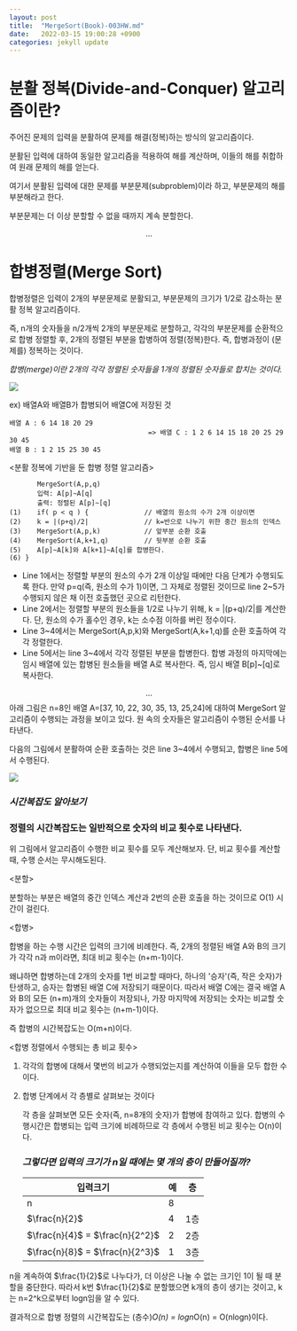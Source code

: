 ```yaml
---
layout: post
title:  "MergeSort(Book)-003HW.md"
date:   2022-03-15 19:00:28 +0900
categories: jekyll update
---
```

# 분활 정복(Divide-and-Conquer) 알고리즘이란?
주어진 문제의 입력을 분활하여 문제를 해결(정복)하는 방식의 알고리즘이다.

분활된 입력에 대하여 동일한 알고리즘을 적용하여 해를 계산하며, 이들의 해를 취합하여 원래 문제의 해를 얻는다.

여기서 분활된 입력에 대한 문제를 부분문제(subproblem)이라 하고, 부분문제의 해를 부분해라고 한다.

부분문제는 더 이상 분할할 수 없을 때까지 계속 분할한다.


$$\dots$$ 
# 합병정렬(Merge Sort)
합병정렬은 입력이 2개의 부분문제로 분활되고, 부분문제의 크기가 1/2로 감소하는 분활 정복 알고리즘이다.

즉, n개의 숫자들을 n/2개씩 2개의 부분문제로 분할하고, 각각의 부분문제를 순환적으로 합병 정렬할 후, 2개의 정렬된 부분을 합병하여 정렬(정복)한다. 즉, 합병과정이 (문제를) 정복하는 것이다.

*합병(merge)이란 2개의 각각 정렬된 숫자들을 1개의 정렬된 숫자들로 합치는 것이다.*

![](https://postfiles.pstatic.net/MjAyMjAyMTBfMTcx/MDAxNjQ0NDcyNDI2OTQ5.-tTCQJ9shLYipEBlsG2-95phLvN0Kpjus-X4tBq1IYog.yKw5lRPNn2lHCp40Gj6R3Dr61Bc25yZg8BNTAwZkBAwg.GIF.agn710/mergeSortAlgorithm.gif?type=w966)

ex) 배열A와 배열B가 합병되어 배열C에 저장된 것

    배열 A : 6 14 18 20 29
                                       => 배열 C : 1 2 6 14 15 18 20 25 29 30 45
    배열 B : 1 2 15 25 30 45

\<분활 정복에 기반을 둔 합병 정렬 알고리즘\>

           MergeSort(A,p,q)
           입력: A[p]~A[q]
           출력: 정렬된 A[p]~[q]
    (1)    if( p < q ) {              // 배열의 원소의 수가 2개 이상이면  
    (2)    k = |(p+q)/2|              // k=반으로 나누기 위한 중간 원소의 인덱스
    (3)    MergeSort(A,p,k)           // 앞부분 순환 호출   
    (4)    MergeSort(A,k+1,q)         // 뒷부분 순환 호출
    (5)    A[p]~A[k]와 A[k+1]~A[q]를 합병한다.
    (6) }

* Line 1에서는 정렬할 부분의 원소의 수가 2개 이상일 때에만 다음 단계가 수행되도록 한다. 만약 p=q(즉, 원소의 수가 1)이면, 그 자체로 정렬된 것이므로 line 2~5가 수행되지 않은 채 이전 호출했던 곳으로 리턴한다.
* Line 2에서는 정렬할 부분의 원소들을 1/2로 나누기 위해, k = |(p+q)/2|를 계산한다. 단, 원소의 수가 홀수인 경우, k는 소수점 이하를 버린 정수이다.
* Line 3~4에서는 MergeSort(A,p,k)와 MergeSort(A,k+1,q)를 순환 호출하여 각각 정렬한다.
* Line 5에서는 line 3~4에서 각각 정렬된 부분을 합병한다. 합병 과정의 마지막에는 임시 배열에 있는 합병된 원소들을 배열 A로 복사한다. 즉, 임시 배열 B[p]~[q]로 복사한다.

$$\dots$$ 
아래 그림은 n=8인 배열 A=[37, 10, 22, 30, 35, 13, 25,24]에 대하여 MergeSort 알고리즘이 수행되는 과정을 보이고 있다. 원 속의 숫자들은 알고리즘이 수행된 순서를 나타낸다.

다음의 그림에서 분활하여 순환 호출하는 것은 line 3~4에서 수행되고, 합병은 line 5에서 수행된다.


![](https://search.pstatic.net/common/?src=http%3A%2F%2Fblogfiles.naver.net%2FMjAyMDA3MzBfOTAg%2FMDAxNTk2MDcxMTY3Mzkw.HBZBJDLMu2fM7CcS_jBAbfI8mmHSaMZDzGp75iKUTHog.Y5exv5QkBOV_2V1B6zORlBjX_OCPIpnptnD89FF3cr8g.PNG.wongoni%2F%25C4%25B8%25C3%25B3.PNG&type=sc960_832)


### *시간복잡도 알아보기*
### 정렬의 시간복잡도는 일반적으로 숫자의 비교 횟수로 나타낸다.
위 그림에서 알고리즘이 수행한 비교 횟수를 모두 계산해보자. 단, 비교 횟수를 계산할 때, 수행 순서는 무시해도된다.

\<분할\>

분할하는 부분은 배열의 중간 인덱스 계산과 2번의 순환 호출을 하는 것이므로 O(1) 시간이 걸린다.

\<합병\>

합병을 하는 수행 시간은 입력의 크기에 비례한다. 즉, 2개의 정렬된 배열 A와 B의 크기가 각각 n과 m이라면, 최대 비교 횟수는 (n+m-1)이다. 

왜냐하면 합병하는데 2개의 숫자를 1번 비교할 때마다, 하나의 '승자'(즉, 작은 숫자)가 탄생하고, 승자는 합병된 배열 C에 저장되기 때문이다. 따라서 배열 C에는 결국 배열 A와 B의 모든 (n+m)개의 숫자들이 저장되나, 가장 마지막에 저장되는 숫자는 비교할 숫자가 없으므로 최대 비교 횟수는 (n+m-1)이다. 

즉 합병의 시간복잡도는 O(m+n)이다.

\<합병 정렬에서 수행되는 총 비교 횟수\>

1. 각각의 합병에 대해서 몇번의 비교가 수행되었는지를 계산하여 이들을 모두 합한 수이다.
2. 합병 단계에서 각 층별로 살펴보는 것이다
    
    각 층을 살펴보면 모든 숫자(즉, n=8개의 숫자)가 합병에 참여하고 있다.
    합병의 수행시간은 합병되는 입력 크기에 비례하므로 각 층에서 수행된 비교 횟수는 O(n)이다.

    ### *그렇다면 입력의 크기가 n일 때에는 몇 개의 층이 만들어질까?*

    |입력크기|예|층| 
    |---|---|---|
    |n|  8 |   |   |  
    | $\frac{n}{2}$ |  4 | 1층 |    
    | $\frac{n}{4}$ = $\frac{n}{2^2}$| 2  |  2층 |     
    | $\frac{n}{8}$ = $\frac{n}{2^3}$| 1 | 3층 |

n을 계속하여 $\frac{1}{2}$로 나누다가, 더 이상은 나눌 수 없는 크기인 1이 될 때 분할을 중단한다. 따라서 k번 $\frac{1}{2}$로 분할했으면 k개의 층이 생기는 것이고, k는 n=2^k으로부터 logn임을 알 수 있다.

결과적으로 합병 정렬의 시간복잡도는 (층수)*O(n) = logn*O(n) = O(nlogn)이다.
